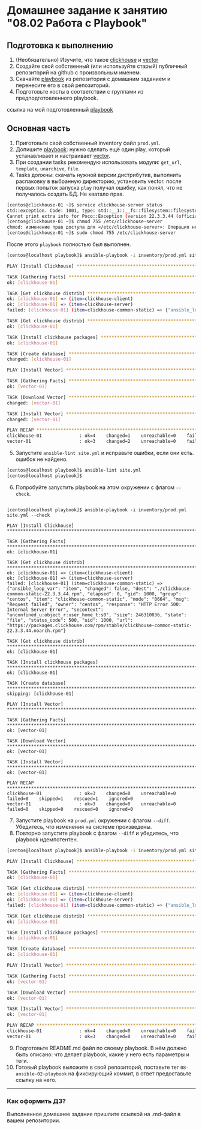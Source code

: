 # Домашнее задание к занятию "08.02 Работа с Playbook"

## Подготовка к выполнению

1. (Необязательно) Изучите, что такое [clickhouse](https://www.youtube.com/watch?v=fjTNS2zkeBs) и [vector](https://www.youtube.com/watch?v=CgEhyffisLY)
2. Создайте свой собственный (или используйте старый) публичный репозиторий на github с произвольным именем.
3. Скачайте [playbook](./playbook/) из репозитория с домашним заданием и перенесите его в свой репозиторий.
4. Подготовьте хосты в соответствии с группами из предподготовленного playbook.  


ссылка на мой подготовленный [playbook](https://github.com/AlekseyDrobnyi/netology_devops/tree/main/8.2/playbook)  


## Основная часть  

1. Приготовьте свой собственный inventory файл `prod.yml`.
2. Допишите [playbook](https://github.com/AlekseyDrobnyi/netology_devops/tree/main/8.2/playbook): нужно сделать ещё один play, который устанавливает и настраивает [vector](https://vector.dev).
3. При создании tasks рекомендую использовать модули: `get_url`, `template`, `unarchive`, `file`.
4. Tasks должны: скачать нужной версии дистрибутив, выполнить распаковку в выбранную директорию, установить vector.
после первых попыток запуска ```play``` получал ошибку, как понял, что не получалось создать БД. Не хватало прав.
```bash
[centos@clickhouse-01 ~]$ service clickhouse-server status
std::exception. Code: 1001, type: std::__1::__fs::filesystem::filesystem_error, e.what() = filesystem error: in posix_stat: failed to determine attributes for the specified path: Permission denied [/var/run/clickhouse-server/clickhouse-server.pid]
Cannot print extra info for Poco::Exception (version 22.3.3.44 (official build))
[centos@clickhouse-01 ~]$ chmod 755 /etc/clickhouse-server
chmod: изменение прав доступа для «/etc/clickhouse-server»: Операция не позволена
[centos@clickhouse-01 ~]$ sudo chmod 755 /etc/clickhouse-server
```
После этого  ```playbook``` полностью был выполнен.
```bash
[centos@localhost playbook]$ ansible-playbook -i inventory/prod.yml site.yml

PLAY [Install Clickhouse] **************************************************************************************

TASK [Gathering Facts] *****************************************************************************************
ok: [clickhouse-01]

TASK [Get clickhouse distrib] **********************************************************************************
ok: [clickhouse-01] => (item=clickhouse-client)
ok: [clickhouse-01] => (item=clickhouse-server)
failed: [clickhouse-01] (item=clickhouse-common-static) => {"ansible_loop_var": "item", "changed": false, "dest": "./clickhouse-common-static-22.3.3.44.rpm", "elapsed": 0, "gid": 1000, "group": "centos", "item": "clickhouse-common-static", "mode": "0664", "msg": "Request failed", "owner": "centos", "response": "HTTP Error 500: Internal Server Error", "secontext": "unconfined_u:object_r:user_home_t:s0", "size": 246310036, "state": "file", "status_code": 500, "uid": 1000, "url": "https://packages.clickhouse.com/rpm/stable/clickhouse-common-static-22.3.3.44.noarch.rpm"}

TASK [Get clickhouse distrib] **********************************************************************************
ok: [clickhouse-01]

TASK [Install clickhouse packages] *****************************************************************************
ok: [clickhouse-01]

TASK [Create database] *****************************************************************************************
changed: [clickhouse-01]

PLAY [Install Vector] ******************************************************************************************

TASK [Gathering Facts] *****************************************************************************************
ok: [vector-01]

TASK [Download Vector] *****************************************************************************************
changed: [vector-01]

TASK [Install Vector] ******************************************************************************************
changed: [vector-01]

PLAY RECAP *****************************************************************************************************
clickhouse-01              : ok=4    changed=1    unreachable=0    failed=0    skipped=0    rescued=1    ignored=0   
vector-01                  : ok=3    changed=2    unreachable=0    failed=0    skipped=0    rescued=0    ignored=0   
```
5. Запустите `ansible-lint site.yml` и исправьте ошибки, если они есть.
ошибок не найдено.
```bash
[centos@localhost playbook]$ ansible-lint site.yml
[centos@localhost playbook]$
```
6. Попробуйте запустить playbook на этом окружении с флагом `--check`.
```

[centos@localhost playbook]$ ansible-playbook -i inventory/prod.yml site.yml --check

PLAY [Install Clickhouse] **************************************************************************************

TASK [Gathering Facts] *****************************************************************************************
ok: [clickhouse-01]

TASK [Get clickhouse distrib] **********************************************************************************
ok: [clickhouse-01] => (item=clickhouse-client)
ok: [clickhouse-01] => (item=clickhouse-server)
failed: [clickhouse-01] (item=clickhouse-common-static) => {"ansible_loop_var": "item", "changed": false, "dest": "./clickhouse-common-static-22.3.3.44.rpm", "elapsed": 0, "gid": 1000, "group": "centos", "item": "clickhouse-common-static", "mode": "0664", "msg": "Request failed", "owner": "centos", "response": "HTTP Error 500: Internal Server Error", "secontext": "unconfined_u:object_r:user_home_t:s0", "size": 246310036, "state": "file", "status_code": 500, "uid": 1000, "url": "https://packages.clickhouse.com/rpm/stable/clickhouse-common-static-22.3.3.44.noarch.rpm"}

TASK [Get clickhouse distrib] **********************************************************************************
ok: [clickhouse-01]

TASK [Install clickhouse packages] *****************************************************************************
ok: [clickhouse-01]

TASK [Create database] *****************************************************************************************
skipping: [clickhouse-01]

PLAY [Install Vector] ******************************************************************************************

TASK [Gathering Facts] *****************************************************************************************
ok: [vector-01]

TASK [Download Vector] *****************************************************************************************
ok: [vector-01]

TASK [Install Vector] ******************************************************************************************
ok: [vector-01]

PLAY RECAP *****************************************************************************************************
clickhouse-01              : ok=3    changed=0    unreachable=0    failed=0    skipped=1    rescued=1    ignored=0   
vector-01                  : ok=3    changed=0    unreachable=0    failed=0    skipped=0    rescued=0    ignored=0   
```

7. Запустите playbook на `prod.yml` окружении с флагом `--diff`. Убедитесь, что изменения на системе произведены.
8. Повторно запустите playbook с флагом `--diff` и убедитесь, что playbook идемпотентен.
```bash
[centos@localhost playbook]$ ansible-playbook -i inventory/prod.yml site.yml --diff

PLAY [Install Clickhouse] **************************************************************************************

TASK [Gathering Facts] *****************************************************************************************
ok: [clickhouse-01]

TASK [Get clickhouse distrib] **********************************************************************************
ok: [clickhouse-01] => (item=clickhouse-client)
ok: [clickhouse-01] => (item=clickhouse-server)
failed: [clickhouse-01] (item=clickhouse-common-static) => {"ansible_loop_var": "item", "changed": false, "dest": "./clickhouse-common-static-22.3.3.44.rpm", "elapsed": 0, "gid": 1000, "group": "centos", "item": "clickhouse-common-static", "mode": "0664", "msg": "Request failed", "owner": "centos", "response": "HTTP Error 500: Internal Server Error", "secontext": "unconfined_u:object_r:user_home_t:s0", "size": 246310036, "state": "file", "status_code": 500, "uid": 1000, "url": "https://packages.clickhouse.com/rpm/stable/clickhouse-common-static-22.3.3.44.noarch.rpm"}

TASK [Get clickhouse distrib] **********************************************************************************
ok: [clickhouse-01]

TASK [Install clickhouse packages] *****************************************************************************
ok: [clickhouse-01]

TASK [Create database] *****************************************************************************************
ok: [clickhouse-01]

PLAY [Install Vector] ******************************************************************************************

TASK [Gathering Facts] *****************************************************************************************
ok: [vector-01]

TASK [Download Vector] *****************************************************************************************
ok: [vector-01]

TASK [Install Vector] ******************************************************************************************
ok: [vector-01]

PLAY RECAP *****************************************************************************************************
clickhouse-01              : ok=4    changed=0    unreachable=0    failed=0    skipped=0    rescued=1    ignored=0   
vector-01                  : ok=3    changed=0    unreachable=0    failed=0    skipped=0    rescued=0    ignored=0   
```
9. Подготовьте README.md файл по своему playbook. В нём должно быть описано: что делает playbook, какие у него есть параметры и теги.
10. Готовый playbook выложите в свой репозиторий, поставьте тег `08-ansible-02-playbook` на фиксирующий коммит, в ответ предоставьте ссылку на него.

---

### Как оформить ДЗ?

Выполненное домашнее задание пришлите ссылкой на .md-файл в вашем репозитории.
